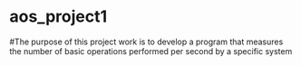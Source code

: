 # aos_project1
#The purpose of this project work is to develop a program that measures the number of basic operations performed per second by a specific system
